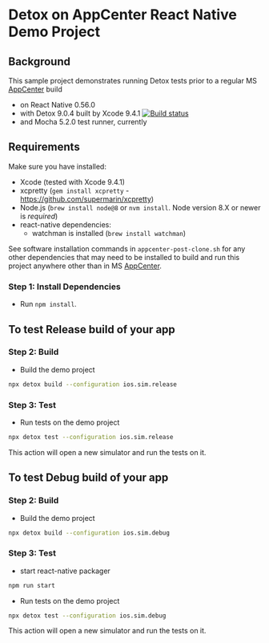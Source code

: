 # Detox on AppCenter React Native Demo Project

## Background
This sample project demonstrates running Detox tests prior to a regular MS [AppCenter](https://appcenter.ms/) build
* on React Native 0.56.0
* with Detox 9.0.4 built by Xcode 9.4.1 [![Build status](https://build.appcenter.ms/v0.1/apps/b941d881-bc98-48d1-8bc6-8ddf76856b36/branches/detox_9.0.4/badge)](https://appcenter.ms)
* and Mocha 5.2.0 test runner, currently

## Requirements
Make sure you have installed:
* Xcode (tested with Xcode 9.4.1)
* xcpretty (`gem install xcpretty` - https://github.com/supermarin/xcpretty)
* Node.js (`brew install node@8` or `nvm install`. Node version 8.X or newer is _required_)
* react-native dependencies:
   * watchman is installed (`brew install watchman`)

See software installation commands in `appcenter-post-clone.sh` for any other dependencies that may need to be installed to build and run this project anywhere other than in MS [AppCenter](https://appcenter.ms/).

### Step 1: Install Dependencies
* Run `npm install`.

## To test Release build of your app
### Step 2: Build
* Build the demo project
 ```sh
 npx detox build --configuration ios.sim.release
 ```

### Step 3: Test
* Run tests on the demo project
 ```sh
 npx detox test --configuration ios.sim.release
 ```
 This action will open a new simulator and run the tests on it.

## To test Debug build of your app
### Step 2: Build
* Build the demo project
 ```sh
 npx detox build --configuration ios.sim.debug
 ```

### Step 3: Test
 * start react-native packager
 ```sh
 npm run start
 ```

 * Run tests on the demo project
 ```sh
 npx detox test --configuration ios.sim.debug
 ```
 This action will open a new simulator and run the tests on it.
